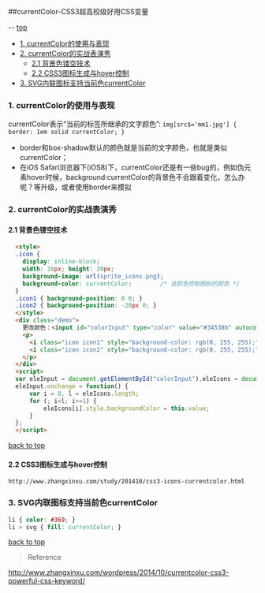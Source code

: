 ##currentColor-CSS3超高校级好用CSS变量

-- [top](#top)

- [1. currentColor的使用与表现](#currentColor的使用与表现)
- [2. currentColor的实战表演秀](#currentColor的实战表演秀)
  - [2.1 背景色镂空技术](#背景色镂空技术)
  - [2.2 CSS3图标生成与hover控制](#CSS3图标生成与hover控制)
- [3. SVG内联图标支持当前色currentColor](#SVG内联图标支持当前色currentColor)


<h3 id="CSS-variable">1. currentColor的使用与表现</h3>

currentColor表示“当前的标签所继承的文字颜色”:   `img[src$='mm1.jpg'] { border: 1em solid currentColor; }`

- border和box-shadow默认的颜色就是当前的文字颜色，也就是类似currentColor；
- 在iOS Safari浏览器下(iOS8)下，currentColor还是有一些bug的，例如伪元素hover时候，background:currentColor的背景色不会跟着变化，怎么办呢？等升级，或者使用border来模拟

<h3 id="currentColor的实战表演秀">2. currentColor的实战表演秀</h3>

<h4 id="currentColor的实战表演秀">2.1 背景色镂空技术</h4>

```html
  <style>
  .icon {
    display: inline-block;
    width: 16px; height: 20px;
    background-image: url(sprite_icons.png);
    background-color: currentColor;        /* 该颜色控制图标的颜色 */
  }
  .icon1 { background-position: 0 0; }
  .icon2 { background-position: -20px 0; }
  </style>
  <div class="demo">
    更改颜色：<input id="colorInput" type="color" value="#34538b" autocomplete="off">
    <p>
      <i class="icon icon1" style="background-color: rgb(0, 255, 255);"></i><a href="##" class="link">返回</a>
      <i class="icon icon2" style="background-color: rgb(0, 255, 255);"></i><a href="##" class="link">刷新</a>
    </p>
  </div>
  <script>
  var eleInput = document.getElementById("colorInput"),eleIcons = document.getElementsByTagName("i");
  eleInput.onchange = function() {
      var i = 0, l = eleIcons.length;
      for (; i<l; i+=1) {
          eleIcons[i].style.backgroundColor = this.value;
      }
  };
  </script>
```

[back to top](#top)

<h4 id="CSS3图标生成与hover控制">2.2 CSS3图标生成与hover控制</h4>

`http://www.zhangxinxu.com/study/201410/css3-icons-currentcolor.html`

<h3 id="SVG内联图标支持当前色">3. SVG内联图标支持当前色currentColor</h3>

```css
li { color: #369; }
li > svg { fill: currentColor; }
```

[back to top](#top)

> Reference

http://www.zhangxinxu.com/wordpress/2014/10/currentcolor-css3-powerful-css-keyword/
